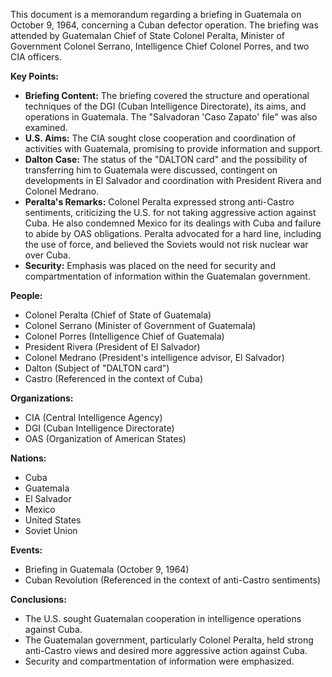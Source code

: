 This document is a memorandum regarding a briefing in Guatemala on October 9, 1964, concerning a Cuban defector operation. The briefing was attended by Guatemalan Chief of State Colonel Peralta, Minister of Government Colonel Serrano, Intelligence Chief Colonel Porres, and two CIA officers.

**Key Points:**

*   **Briefing Content:** The briefing covered the structure and operational techniques of the DGI (Cuban Intelligence Directorate), its aims, and operations in Guatemala. The "Salvadoran 'Caso Zapato' file" was also examined.
*   **U.S. Aims:** The CIA sought close cooperation and coordination of activities with Guatemala, promising to provide information and support.
*   **Dalton Case:** The status of the "DALTON card" and the possibility of transferring him to Guatemala were discussed, contingent on developments in El Salvador and coordination with President Rivera and Colonel Medrano.
*   **Peralta's Remarks:** Colonel Peralta expressed strong anti-Castro sentiments, criticizing the U.S. for not taking aggressive action against Cuba. He also condemned Mexico for its dealings with Cuba and failure to abide by OAS obligations. Peralta advocated for a hard line, including the use of force, and believed the Soviets would not risk nuclear war over Cuba.
*   **Security:** Emphasis was placed on the need for security and compartmentation of information within the Guatemalan government.

**People:**

*   Colonel Peralta (Chief of State of Guatemala)
*   Colonel Serrano (Minister of Government of Guatemala)
*   Colonel Porres (Intelligence Chief of Guatemala)
*   President Rivera (President of El Salvador)
*   Colonel Medrano (President's intelligence advisor, El Salvador)
*   Dalton (Subject of "DALTON card")
*   Castro (Referenced in the context of Cuba)

**Organizations:**

*   CIA (Central Intelligence Agency)
*   DGI (Cuban Intelligence Directorate)
*   OAS (Organization of American States)

**Nations:**

*   Cuba
*   Guatemala
*   El Salvador
*   Mexico
*   United States
*   Soviet Union

**Events:**

*   Briefing in Guatemala (October 9, 1964)
*   Cuban Revolution (Referenced in the context of anti-Castro sentiments)

**Conclusions:**

*   The U.S. sought Guatemalan cooperation in intelligence operations against Cuba.
*   The Guatemalan government, particularly Colonel Peralta, held strong anti-Castro views and desired more aggressive action against Cuba.
*   Security and compartmentation of information were emphasized.
